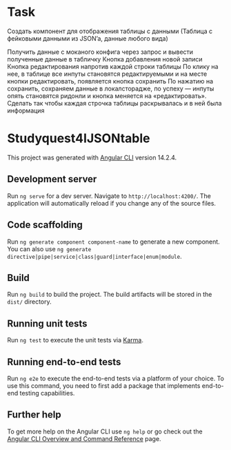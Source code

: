 # Task

Создать компонент для отображения таблицы с данными (Таблица с фейковыми данными из JSON’a, данные любого вида)

Получить данные с моканого конфига через запрос  и вывести полученные данные в табличку
Кнопка добавления новой записи
Кнопка редактирования напротив каждой строки таблицы
По клику на нее, в таблице все инпуты становятся редактируемыми и на месте кнопки редактировать, появляется кнопка сохранить
По нажатию на сохранить, сохраняем данные в локалсторадже, по успеху — инпуты опять становятся ридонли и кнопка меняется на «редактировать».
Сделать так чтобы каждая строчка таблицы раскрывалась и в ней была информация

# Studyquest4IJSONtable

This project was generated with [Angular CLI](https://github.com/angular/angular-cli) version 14.2.4.

## Development server

Run `ng serve` for a dev server. Navigate to `http://localhost:4200/`. The application will automatically reload if you change any of the source files.

## Code scaffolding

Run `ng generate component component-name` to generate a new component. You can also use `ng generate directive|pipe|service|class|guard|interface|enum|module`.

## Build

Run `ng build` to build the project. The build artifacts will be stored in the `dist/` directory.

## Running unit tests

Run `ng test` to execute the unit tests via [Karma](https://karma-runner.github.io).

## Running end-to-end tests

Run `ng e2e` to execute the end-to-end tests via a platform of your choice. To use this command, you need to first add a package that implements end-to-end testing capabilities.

## Further help

To get more help on the Angular CLI use `ng help` or go check out the [Angular CLI Overview and Command Reference](https://angular.io/cli) page.
